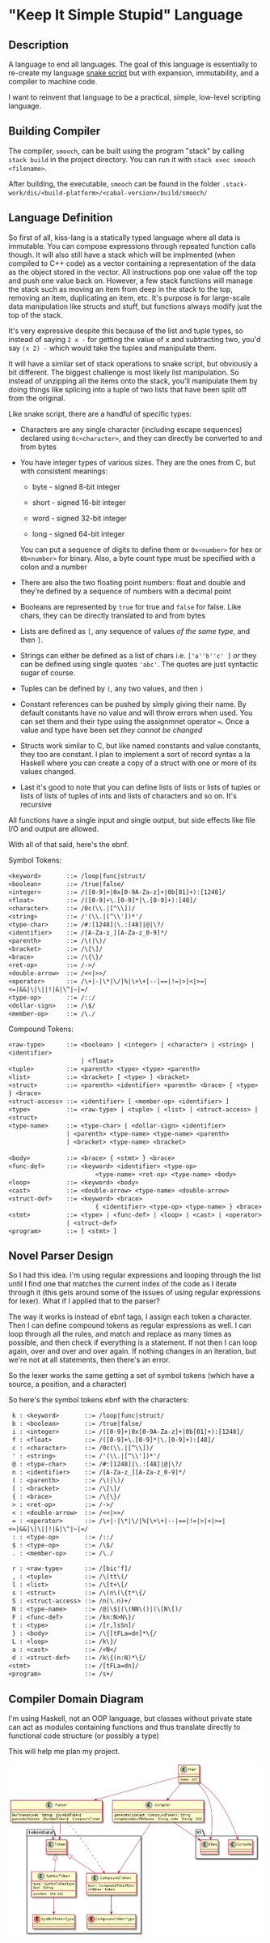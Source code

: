 # "Keep It Simple Stupid" Language

## Description

A language to end all languages. The goal of this language is essentially to re-create my language [snake script](https://github.com/blueOkiris/snake-script) but with expansion, immutability, and a compiler to machine code.

I want to reinvent that language to be a practical, simple, low-level scripting language.

## Building Compiler

The compiler, `smooch`, can be built using the program "stack" by calling `stack build` in the project directory. You can run it with `stack exec smooch <filename>`.

After building, the executable, `smooch` can be found in the folder `.stack-work/dis/<build-platform>/<cabal-version>/build/smooch/`

## Language Definition

So first of all, kiss-lang is a statically typed language where all data is immutable. You can compose expressions through repeated function calls though. It will also still have a stack which will be implmented (when compiled to C++ code) as a vector containing a representation of the data as the object stored in the vector. All instructions pop one value off the top and push one value back on. However, a few stack functions will manage the stack such as moving an item from deep in the stack to the top, removing an item, duplicating an item, etc. It's purpose is for large-scale data manipulation like structs and stuff, but functions always modify just the top of the stack.

It's very expressive despite this because of the list and tuple types, so instead of saying `2 x -` for getting the value of x and subtracting two, you'd say `(x 2) -` which would take the tuples and manipulate them.

It will have a similar set of stack operations to snake script, but obviously a bit different. The biggest challenge is most likely list manipulation. So instead of unzipping all the items onto the stack, you'll manipulate them by doing things like splicing into a tuple of two lists that have been split off from the original.

Like snake script, there are a handful of specific types:

 * Characters are any single character (including escape sequences) declared using `0c<character>`, and they can directly be converted to and from bytes
 
 * You have integer types of various sizes. They are the ones from C, but with consistent meanings:
    
    + byte - signed 8-bit integer
    
    + short - signed 16-bit integer
    
    + word - signed 32-bit integer
    
    + long - signed 64-bit integer
    
    You can put a sequence of digits to define them or `0x<number>` for hex or `0b<number>` for binary. Also, a byte count type must be specified with a colon and a number
    
 * There are also the two floating point numbers: float and double  and they're defined by a sequence of numbers with a decimal point
 
 * Booleans are represented by `true` for true and `false` for false. Like chars, they can be directly translated to and from bytes
 
 * Lists are defined as `[`, any sequence of values *of the same type*, and then `]`.
 
 * Strings can either be defined as a list of chars i.e. `['a''b''c' ]` *or* they can be defined using single quotes `'abc'`. The quotes are just syntactic sugar of course.
 
 * Tuples can be defined by `(`, any two values, and then `)`
 
 * Constant references can be pushed by simply giving their name. By default constants have no value and will throw errors when used. You can set them and their type using the assignmnet operator `=`. Once a value and type have been set *they cannot be changed*
 
 * Structs work similar to C, but like named constants and value constants, they too are constant. I plan to implement a sort of record syntax a la Haskell where you can create a copy of a struct with one or more of its values changed.
 
 * Last it's good to note that you can define lists of lists or lists of tuples or lists of lists of tuples of ints and lists of characters and so on. It's recursive
 
All functions have a single input and single output, but side effects like file I/O and output are allowed.

With all of that said, here's the ebnf.

Symbol Tokens:

```
<keyword>       ::= /loop|func|struct/
<boolean>       ::= /true|false/
<integer>       ::= /([0-9]+|0x[0-9A-Za-z]+|0b[01]+):[1248]/
<float>         ::= /([0-9]+\.[0-9]*|\.[0-9]+):[48]/
<character>     ::= /0c(\\.|[^\\])/
<string>        ::= /'(\\.|[^\\'])*'/
<type-char>     ::= /#:[1248]|\.:[48]|@|\?/
<identifier>    ::= /[A-Za-z_][A-Za-z_0-9]*/
<parenth>       ::= /\(|\)/
<bracket>       ::= /\[\]/
<brace>         ::= /\{\}/
<ret-op>        ::= /->/
<double-arrow>  ::= /<<|>>/
<operator>      ::= /\+|-|\*|\/|%|\+\+|--|==|!=|>|<|>=|<=|&&|\|\||!|&|\^|~|=/
<type-op>       ::= /::/
<dollar-sign>   ::= /\$/
<member-op>     ::= /\./
```

Compound Tokens:
```
<raw-type>      ::= <boolean> | <integer> | <character> | <string> | <identifier>
                    | <float>
<tuple>         ::= <parenth> <type> <type> <parenth>
<list>          ::= <bracket> [ <type> ] <bracket>
<struct>        ::= <parenth> <identifier> <parenth> <brace> { <type> } <brace>
<struct-access> ::= <identifier> [ <member-op> <identifier> ]
<type>          ::= <raw-type> | <tuple> | <list> | <struct-access> | <struct>
<type-name>     ::= <type-char> | <dollar-sign> <identifier>
                | <parenth> <type-name> <type-name> <parenth>
                | <bracket> <type-name> <bracket>

<body>          ::= <brace> { <stmt> } <brace>
<func-def>      ::= <keyword> <identifier> <type-op> 
                        <type-name> <ret-op> <type-name> <body>
<loop>          ::= <keyword> <body>
<cast>          ::= <double-arrow> <type-name> <double-arrow>
<struct-def>    ::= <keyword> <brace> 
                        { <identifier> <type-op> <type-name> } <brace>
<stmt>          ::= <type> | <func-def> | <loop> | <cast> | <operator>
                | <struct-def>
<program>       ::= [ <stmt> ]
```

## Novel Parser Design

So I had this idea. I'm using regular expressions and looping through the list until I find one that matches the current index of the code as I iterate through it (this gets around some of the issues of using regular expressions for lexer). What if I applied that to the parser?

The way it works is instead of ebnf tags, I assign each token a character. Then I can define compound tokens as regular expressions as well. I can loop through all the rules, and match and replace as many times as possible, and then check if everything is a statement. If not then I can loop again, over and over and over again. If nothing changes in an iteration, but we're not at all statements, then there's an error.

So the lexer works the same getting a set of symbol tokens (which have a source, a position, and a character)

So here's the symbol tokens ebnf with the characters:
```
 k : <keyword>       ::= /loop|func|struct/
 b : <boolean>       ::= /true|false/
 i : <integer>       ::= /([0-9]+|0x[0-9A-Za-z]+|0b[01]+):[1248]/
 f : <float>         ::= /([0-9]+\.[0-9]*|\.[0-9]+):[48]/
 c : <character>     ::= /0c(\\.|[^\\])/
 ' : <string>        ::= /'(\\.|[^\\'])*'/
 @ : <type-char>     ::= /#:[1248]|\.:[48]|@|\?/
 n : <identifier>    ::= /[A-Za-z_][A-Za-z_0-9]*/
 ( : <parenth>       ::= /\(|\)/
 [ : <bracket>       ::= /\[\]/
 { : <brace>         ::= /\{\}/
 > : <ret-op>        ::= /->/
 < : <double-arrow>  ::= /<<|>>/
 = : <operator>      ::= /\+|-|\*|\/|%|\+\+|--|==|!=|>|<|>=|<=|&&|\|\||!|&|\^|~|=/
 : : <type-op>       ::= /::/
 $ : <type-op>       ::= /\$/
 . : <member-op>     ::= /\./
```

```
 r : <raw-type>      ::= /[bic'f]/
 , : <tuple>         ::= /\(tt\(/
 l : <list>          ::= /\[t+\[/
 s : <struct>        ::= /\(n\(\{t*\{/
 S : <struct-access> ::= /n(\.n)+/
 N : <type-name>     ::= /@|\$|(\(NN\()|(\[N\[)/
 F : <func-def>      ::= /kn:N>N\}/
 t : <type>          ::= /[r,lsSn]/
 } : <body>          ::= /\{[tFLa=dn]*\{/
 L : <loop>          ::= /k\}/
 a : <cast>          ::= /<N</
 d : <struct-def>    ::= /k\{(n:N)*\{/
<stmt>               ::= /[tFLa=dn]/
<program>            ::= /s+/
```

## Compiler Domain Diagram

I'm using Haskell, not an OOP language, but classes without private state can act as modules containing functions and thus translate directly to functional code structure (or possibly a type)

This will help me plan my project.

![kiss-lang domain model](docs/kiss-lang-domain.png)

